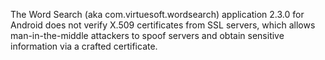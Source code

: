 The Word Search (aka com.virtuesoft.wordsearch) application 2.3.0 for Android does not verify X.509 certificates from SSL servers, which allows man-in-the-middle attackers to spoof servers and obtain sensitive information via a crafted certificate.